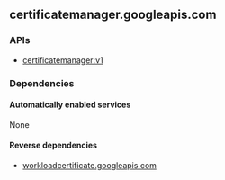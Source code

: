 ## certificatemanager.googleapis.com

### APIs

* [ certificatemanager:v1 ]( https://certificatemanager.googleapis.com/$discovery/rest?version=v1 )

### Dependencies

#### Automatically enabled services

None

#### Reverse dependencies

* [workloadcertificate.googleapis.com](../workloadcertificate.googleapis.com/)
